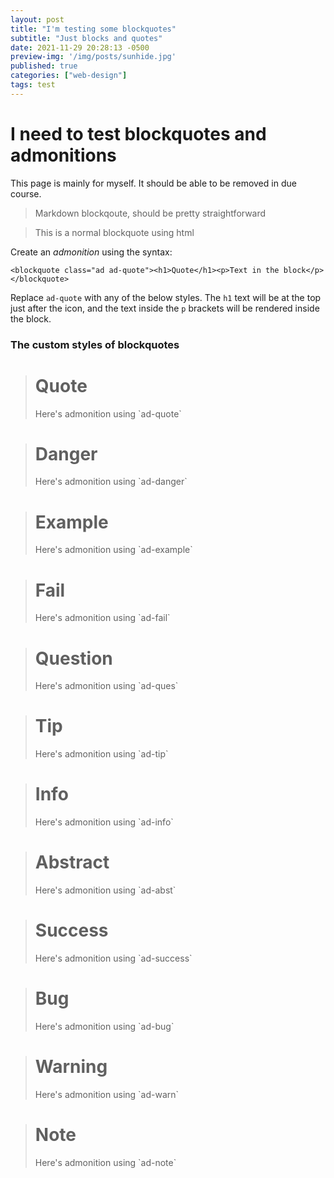 ```yaml
---
layout: post
title: "I'm testing some blockquotes"
subtitle: "Just blocks and quotes"
date: 2021-11-29 20:28:13 -0500
preview-img: '/img/posts/sunhide.jpg'
published: true
categories: ["web-design"]
tags: test
---
```

# I need to test blockquotes and admonitions
This page is mainly for myself. It should be able to be removed in due course.

> Markdown blockqoute, should be pretty straightforward

<blockquote>This is a normal blockquote using html</blockquote>

Create an *admonition* using the syntax:
```
<blockquote class="ad ad-quote"><h1>Quote</h1><p>Text in the block</p></blockquote>
```
Replace `ad-quote` with any of the below styles. The `h1` text will be at the top just after the icon, and the text inside the `p` brackets will be rendered inside the block.

### The custom styles of blockquotes

<blockquote class="ad ad-quote"><h1>Quote</h1><p>Here's admonition using `ad-quote`</p></blockquote>

<blockquote class="ad ad-danger"><h1>Danger</h1><p>Here's admonition using `ad-danger`</p></blockquote>

<blockquote class="ad ad-example"><h1>Example</h1><p>Here's admonition using `ad-example`</p></blockquote>

<blockquote class="ad ad-fail"><h1>Fail</h1><p>Here's admonition using `ad-fail`</p></blockquote>

<blockquote class="ad ad-ques"><h1>Question</h1><p>Here's admonition using `ad-ques`</p></blockquote>

<blockquote class="ad ad-tip"><h1>Tip</h1><p>Here's admonition using `ad-tip`</p></blockquote>

<blockquote class="ad ad-info"><h1>Info</h1><p>Here's admonition using `ad-info`</p></blockquote>

<blockquote class="ad ad-abst"><h1>Abstract</h1><p>Here's admonition using `ad-abst`</p></blockquote>

<blockquote class="ad ad-success"><h1>Success</h1><p>Here's admonition using `ad-success`</p></blockquote>

<blockquote class="ad ad-bug"><h1>Bug</h1><p>Here's admonition using `ad-bug`</p></blockquote>

<blockquote class="ad ad-warn"><h1>Warning</h1><p>Here's admonition using `ad-warn`</p></blockquote>

<blockquote class="ad ad-note"><h1>Note</h1><p>Here's admonition using `ad-note`</p></blockquote>